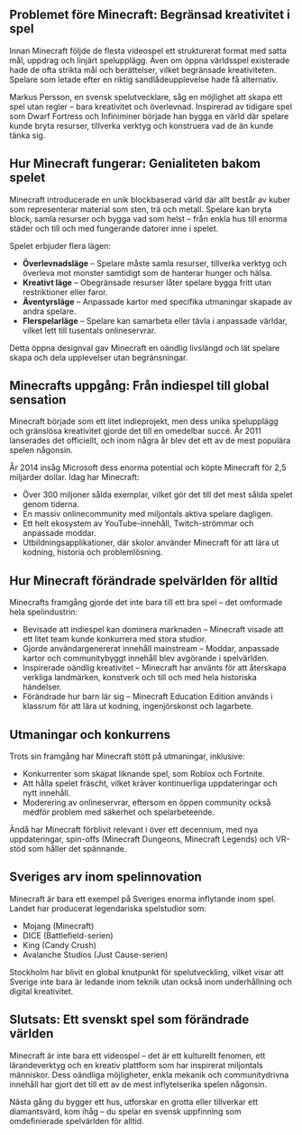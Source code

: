 ## Problemet före Minecraft: Begränsad kreativitet i spel

Innan Minecraft följde de flesta videospel ett strukturerat format med satta mål, uppdrag och linjärt spelupplägg. Även om öppna världsspel existerade hade de ofta strikta mål och berättelser, vilket begränsade kreativiteten. Spelare som letade efter en riktig sandlådeupplevelse hade få alternativ.

Markus Persson, en svensk spelutvecklare, såg en möjlighet att skapa ett spel utan regler – bara kreativitet och överlevnad. Inspirerad av tidigare spel som Dwarf Fortress och Infiniminer började han bygga en värld där spelare kunde bryta resurser, tillverka verktyg och konstruera vad de än kunde tänka sig.

## Hur Minecraft fungerar: Genialiteten bakom spelet

Minecraft introducerade en unik blockbaserad värld där allt består av kuber som representerar material som sten, trä och metall. Spelare kan bryta block, samla resurser och bygga vad som helst – från enkla hus till enorma städer och till och med fungerande datorer inne i spelet.

Spelet erbjuder flera lägen:

- **Överlevnadsläge** – Spelare måste samla resurser, tillverka verktyg och överleva mot monster samtidigt som de hanterar hunger och hälsa.
- **Kreativt läge** – Obegränsade resurser låter spelare bygga fritt utan restriktioner eller faror.
- **Äventyrsläge** – Anpassade kartor med specifika utmaningar skapade av andra spelare.
- **Flerspelarläge** – Spelare kan samarbeta eller tävla i anpassade världar, vilket lett till tusentals onlineservrar.

Detta öppna designval gav Minecraft en oändlig livslängd och lät spelare skapa och dela upplevelser utan begränsningar.

## Minecrafts uppgång: Från indiespel till global sensation

Minecraft började som ett litet indieprojekt, men dess unika spelupplägg och gränslösa kreativitet gjorde det till en omedelbar succé. År 2011 lanserades det officiellt, och inom några år blev det ett av de mest populära spelen någonsin.

År 2014 insåg Microsoft dess enorma potential och köpte Minecraft för 2,5 miljarder dollar. Idag har Minecraft:

- Över 300 miljoner sålda exemplar, vilket gör det till det mest sålda spelet genom tiderna.
- En massiv onlinecommunity med miljontals aktiva spelare dagligen.
- Ett helt ekosystem av YouTube-innehåll, Twitch-strömmar och anpassade moddar.
- Utbildningsapplikationer, där skolor använder Minecraft för att lära ut kodning, historia och problemlösning.

## Hur Minecraft förändrade spelvärlden för alltid

Minecrafts framgång gjorde det inte bara till ett bra spel – det omformade hela spelindustrin:

- Bevisade att indiespel kan dominera marknaden – Minecraft visade att ett litet team kunde konkurrera med stora studior.
- Gjorde användargenererat innehåll mainstream – Moddar, anpassade kartor och communitybyggt innehåll blev avgörande i spelvärlden.
- Inspirerade oändlig kreativitet – Minecraft har använts för att återskapa verkliga landmärken, konstverk och till och med hela historiska händelser.
- Förändrade hur barn lär sig – Minecraft Education Edition används i klassrum för att lära ut kodning, ingenjörskonst och lagarbete.

## Utmaningar och konkurrens

Trots sin framgång har Minecraft stött på utmaningar, inklusive:

- Konkurrenter som skapat liknande spel, som Roblox och Fortnite.
- Att hålla spelet fräscht, vilket kräver kontinuerliga uppdateringar och nytt innehåll.
- Moderering av onlineservrar, eftersom en öppen community också medför problem med säkerhet och spelarbeteende.

Ändå har Minecraft förblivit relevant i över ett decennium, med nya uppdateringar, spin-offs (Minecraft Dungeons, Minecraft Legends) och VR-stöd som håller det spännande.

## Sveriges arv inom spelinnovation

Minecraft är bara ett exempel på Sveriges enorma inflytande inom spel. Landet har producerat legendariska spelstudior som:

- Mojang (Minecraft)
- DICE (Battlefield-serien)
- King (Candy Crush)
- Avalanche Studios (Just Cause-serien)

Stockholm har blivit en global knutpunkt för spelutveckling, vilket visar att Sverige inte bara är ledande inom teknik utan också inom underhållning och digital kreativitet.

## Slutsats: Ett svenskt spel som förändrade världen

Minecraft är inte bara ett videospel – det är ett kulturellt fenomen, ett lärandeverktyg och en kreativ plattform som har inspirerat miljontals människor. Dess oändliga möjligheter, enkla mekanik och communitydrivna innehåll har gjort det till ett av de mest inflytelserika spelen någonsin.

Nästa gång du bygger ett hus, utforskar en grotta eller tillverkar ett diamantsvärd, kom ihåg – du spelar en svensk uppfinning som omdefinierade spelvärlden för alltid.